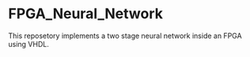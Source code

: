 # FPGA_Neural_Network

This reposetory implements a two stage neural network inside an FPGA using VHDL. 
